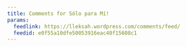 ```yaml
---
title: Comments for Sólo para Mí!
params:
  feedlink: https://lleksah.wordpress.com/comments/feed/
  feedid: e0f55a10dfe50053916eac40f15608c1
---
```

